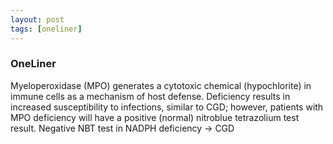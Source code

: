 ```yaml
---
layout: post
tags: [oneliner]
---
```



### OneLiner

Myeloperoxidase (MPO) generates a cytotoxic chemical (hypochlorite) in immune cells as a mechanism of host defense. Deficiency results in increased susceptibility to infections, similar to CGD; however, patients with MPO deficiency will have a positive (normal) nitroblue tetrazolium test result. Negative NBT test in NADPH deficiency -> CGD
